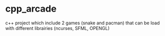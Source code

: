 # cpp_arcade

c++ project which include 2 games (snake and pacman) that can be load with different librairies (ncurses, SFML, OPENGL)
